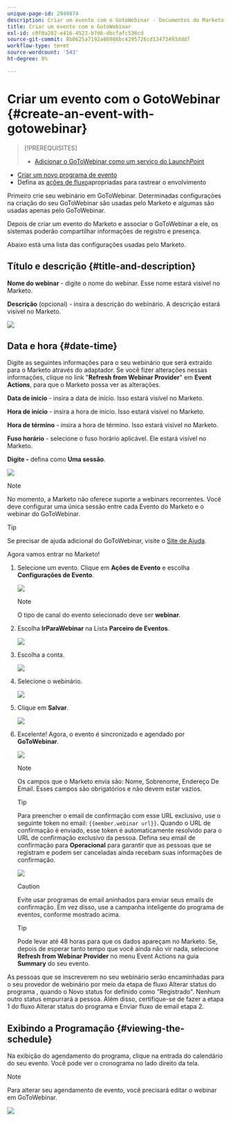 ```yaml
---
unique-page-id: 2949874
description: Criar um evento com o GotoWebinar - Documentos do Marketo - Documentação do produto
title: Criar um evento com o GotoWebinar
exl-id: c0f0a202-e416-4523-b7d6-dbcfafc536cd
source-git-commit: 8b0625a7192a80986bc4295726cd13473493ddd7
workflow-type: tm+mt
source-wordcount: '543'
ht-degree: 0%

---
```


# Criar um evento com o GotoWebinar {#create-an-event-with-gotowebinar}

>[!PREREQUISITES]
>
>* [Adicionar o GoToWebinar como um serviço do LaunchPoint](/help/marketo/product-docs/administration/additional-integrations/add-gotowebinar-as-a-launchpoint-service.md)
* [Criar um novo programa de evento](/help/marketo/product-docs/demand-generation/events/understanding-events/create-a-new-event-program.md)
* Defina as [ações de fluxo](/help/marketo/product-docs/core-marketo-concepts/smart-campaigns/flow-actions/add-a-flow-step-to-a-smart-campaign.md)apropriadas para rastrear o envolvimento


Primeiro crie seu webinário em GoToWebinar. Determinadas configurações na criação do seu GoToWebinar são usadas pelo Marketo e algumas são usadas apenas pelo GoToWebinar.

Depois de criar um evento do Marketo e associar o GoToWebinar a ele, os sistemas poderão compartilhar informações de registro e presença.

Abaixo está uma lista das configurações usadas pelo Marketo.

## Título e descrição {#title-and-description}

**Nome do webinar**  - digite o nome do webinar. Esse nome estará visível no Marketo.

**Descrição**  (opcional) - insira a descrição do webinário. A descrição estará visível no Marketo.

![](assets/image2015-5-28-15-3a1-3a36.png)

## Data e hora {#date-time}

Digite as seguintes informações para o seu webinário que será extraído para o Marketo através do adaptador. Se você fizer alterações nessas informações, clique no link &quot;**Refresh from Webinar Provider**&quot; em **Event Actions**, para que o Marketo possa ver as alterações.

**Data de início**  - insira a data de início. Isso estará visível no Marketo.

**Hora de início**  - insira a hora de início. Isso estará visível no Marketo.

**Hora de término**  - insira a hora de término. Isso estará visível no Marketo.

**Fuso horário**  - selecione o fuso horário aplicável. Ele estará visível no Marketo.

**Digite -** defina como  **Uma sessão**.

![](assets/image2015-5-28-15-3a7-3a1.png)

>[!NOTE]
No momento, a Marketo não oferece suporte a webinars recorrentes. Você deve configurar uma única sessão entre cada Evento do Marketo e o webinar do GoToWebinar.

>[!TIP]
Se precisar de ajuda adicional do GoToWebinar, visite o [Site de Ajuda](https://support.logmeininc.com/gotowebinar).

Agora vamos entrar no Marketo!

1. Selecione um evento. Clique em **Ações de Evento** e escolha **Configurações de Evento**.

   ![](assets/image2015-5-14-14-3a53-3a10.png)

   >[!NOTE]
   O tipo de canal do evento selecionado deve ser **webinar**.

1. Escolha **IrParaWebinar** na Lista **Parceiro de Eventos**.

   ![](assets/image2015-5-14-14-3a55-3a20.png)

1. Escolha a conta.

   ![](assets/rtaimage-2.png)

1. Selecione o webinário.

   ![](assets/image2015-5-14-14-3a57-3a31.png)

1. Clique em **Salvar**.

   ![](assets/image2015-5-14-14-3a58-3a54.png)

1. Excelente! Agora, o evento é sincronizado e agendado por **GoToWebinar**.

   ![](assets/image2015-5-14-15-3a0-3a47.png)

   >[!NOTE]
   Os campos que o Marketo envia são: Nome, Sobrenome, Endereço De Email. Esses campos são obrigatórios e não devem estar vazios.

   >[!TIP]
   Para preencher o email de confirmação com esse URL exclusivo, use o seguinte token no email: `{{member.webinar url}}`. Quando o URL de confirmação é enviado, esse token é automaticamente resolvido para o URL de confirmação exclusivo da pessoa.
   Defina seu email de confirmação para **Operacional** para garantir que as pessoas que se registram e podem ser canceladas ainda recebam suas informações de confirmação.

   ![](assets/goto-webinar.png)

   >[!CAUTION]
   Evite usar programas de email aninhados para enviar seus emails de confirmação. Em vez disso, use a campanha inteligente do programa de eventos, conforme mostrado acima.

   >[!TIP]
   Pode levar até 48 horas para que os dados apareçam no Marketo. Se, depois de esperar tanto tempo que você ainda não vir nada, selecione **Refresh from Webinar Provider** no menu Event Actions na guia **Summary** do seu evento.

As pessoas que se inscreverem no seu webinário serão encaminhadas para o seu provedor de webinário por meio da etapa de fluxo Alterar status do programa , quando o Novo status for definido como &quot;Registrado&quot;. Nenhum outro status empurrará a pessoa. Além disso, certifique-se de fazer a etapa 1 do fluxo Alterar status do programa e Enviar fluxo de email etapa 2.

## Exibindo a Programação  {#viewing-the-schedule}

Na exibição do agendamento do programa, clique na entrada do calendário do seu evento. Você pode ver o cronograma no lado direito da tela.

>[!NOTE]
Para alterar seu agendamento de evento, você precisará editar o webinar em GoToWebinar.

![](assets/image2015-5-14-15-3a3-3a13.png)
